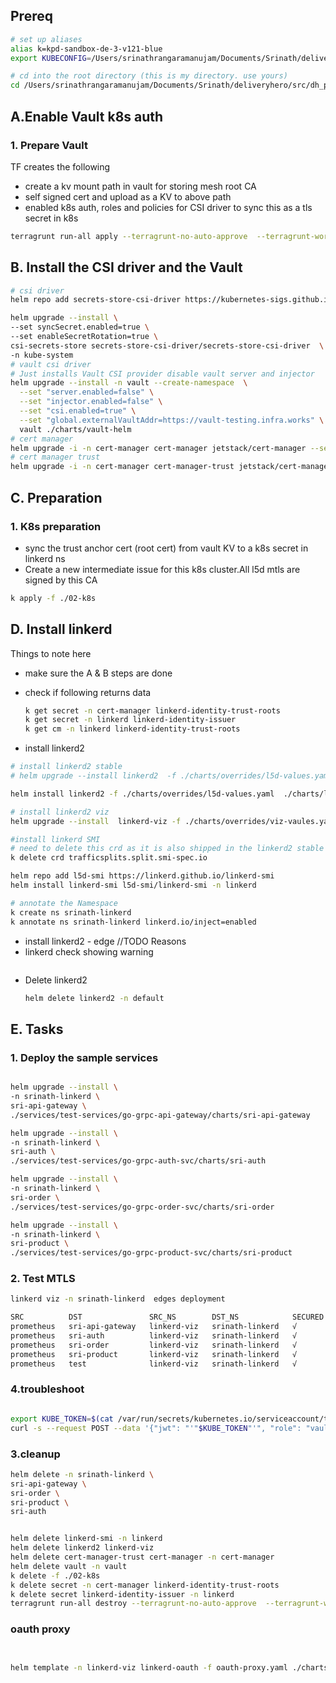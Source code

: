 
## Prereq
```sh
# set up aliases
alias k=kpd-sandbox-de-3-v121-blue
export KUBECONFIG=/Users/srinathrangaramanujam/Documents/Srinath/deliveryhero/src/pd-box/chapters/infra/k8s-configs/config.sandbox-de-3-v121-blue

# cd into the root directory (this is my directory. use yours)
cd /Users/srinathrangaramanujam/Documents/Srinath/deliveryhero/src/dh_projects/mesh/actualwork

```

## A.Enable Vault k8s auth 
### 1. Prepare Vault
  TF creates the following
  - create a kv mount path in vault for storing mesh root CA
  - self signed cert and upload as a KV to above path
  - enabled k8s auth, roles and policies for CSI driver to sync this as a tls secret in k8s
```sh
terragrunt run-all apply --terragrunt-no-auto-approve  --terragrunt-working-dir ./01-tf/tf_svc_mesh/sandbox/sandbox-de
```

## B. Install the CSI driver and the Vault
```sh
# csi driver
helm repo add secrets-store-csi-driver https://kubernetes-sigs.github.io/secrets-store-csi-driver/charts

helm upgrade --install \
--set syncSecret.enabled=true \
--set enableSecretRotation=true \
csi-secrets-store secrets-store-csi-driver/secrets-store-csi-driver  \
-n kube-system 
# vault csi driver
# Just installs Vault CSI provider disable vault server and injector
helm upgrade --install -n vault --create-namespace  \
  --set "server.enabled=false" \
  --set "injector.enabled=false" \
  --set "csi.enabled=true" \
  --set "global.externalVaultAddr=https://vault-testing.infra.works" \
  vault ./charts/vault-helm
# cert manager
helm upgrade -i -n cert-manager cert-manager jetstack/cert-manager --set installCRDs=true --wait --create-namespace
# cert manager trust
helm upgrade -i -n cert-manager cert-manager-trust jetstack/cert-manager-trust --wait --create-namespace

 ```

## C. Preparation 

### 1. K8s preparation
  - sync the trust anchor cert (root cert) from vault KV to a k8s secret in linkerd ns
  - Create a new intermediate issue for this k8s cluster.All l5d mtls are signed by this CA
```sh
k apply -f ./02-k8s
```


## D. Install linkerd 

Things to note here
 -  make sure the A & B steps are done
 - check if following returns data 
    ```sh
    k get secret -n cert-manager linkerd-identity-trust-roots
    k get secret -n linkerd linkerd-identity-issuer
    k get cm -n linkerd linkerd-identity-trust-roots

    ```

- install linkerd2
```sh
# install linkerd2 stable
# helm upgrade --install linkerd2  -f ./charts/overrides/l5d-values.yaml  ./charts/linkerd2

helm install linkerd2 -f ./charts/overrides/l5d-values.yaml  ./charts/linkerd2

# install linkerd2 viz
helm upgrade --install  linkerd-viz -f ./charts/overrides/viz-vaules.yaml  linkerd/linkerd-viz

#install linkerd SMI
# need to delete this crd as it is also shipped in the linkerd2 stable chart and in the SMI chart
k delete crd trafficsplits.split.smi-spec.io

helm repo add l5d-smi https://linkerd.github.io/linkerd-smi
helm install linkerd-smi l5d-smi/linkerd-smi -n linkerd

# annotate the Namespace
k create ns srinath-linkerd
k annotate ns srinath-linkerd linkerd.io/inject=enabled

```

- install linkerd2 - edge //TODO
Reasons 
- linkerd check showing warning 
```sh
```

 - Delete linkerd2
    ```sh
    helm delete linkerd2 -n default
    ```

## E. Tasks

### 1. Deploy the sample services 

```sh

helm upgrade --install \
-n srinath-linkerd \
sri-api-gateway \
./services/test-services/go-grpc-api-gateway/charts/sri-api-gateway

helm upgrade --install \
-n srinath-linkerd \
sri-auth \
./services/test-services/go-grpc-auth-svc/charts/sri-auth

helm upgrade --install \
-n srinath-linkerd \
sri-order \
./services/test-services/go-grpc-order-svc/charts/sri-order

helm upgrade --install \
-n srinath-linkerd \
sri-product \
./services/test-services/go-grpc-product-svc/charts/sri-product

```



### 2. Test MTLS

```sh
linkerd viz -n srinath-linkerd  edges deployment

SRC          DST               SRC_NS        DST_NS            SECURED
prometheus   sri-api-gateway   linkerd-viz   srinath-linkerd   √
prometheus   sri-auth          linkerd-viz   srinath-linkerd   √
prometheus   sri-order         linkerd-viz   srinath-linkerd   √
prometheus   sri-product       linkerd-viz   srinath-linkerd   √
prometheus   test              linkerd-viz   srinath-linkerd   √

```



### 4.troubleshoot
```sh 

export KUBE_TOKEN=$(cat /var/run/secrets/kubernetes.io/serviceaccount/token)
curl -s --request POST --data '{"jwt": "'"$KUBE_TOKEN"'", "role": "vault-csi-driver-mesh-role"}' $VAULT_ADDR/v1/auth/sandbox-de-3-v121-blue/login 

```


### 3.cleanup
```sh
helm delete -n srinath-linkerd \
sri-api-gateway \
sri-order \
sri-product \
sri-auth 


helm delete linkerd-smi -n linkerd
helm delete linkerd2 linkerd-viz 
helm delete cert-manager-trust cert-manager -n cert-manager
helm delete vault -n vault
k delete -f ./02-k8s
k delete secret -n cert-manager linkerd-identity-trust-roots
k delete secret linkerd-identity-issuer -n linkerd
terragrunt run-all destroy --terragrunt-no-auto-approve  --terragrunt-working-dir ./01-tf/tf_svc_mesh/sandbox/sandbox-de

```



### oauth proxy

```sh


helm template -n linkerd-viz linkerd-oauth -f oauth-proxy.yaml ./charts/oauth2-proxy-3.2.5

```
